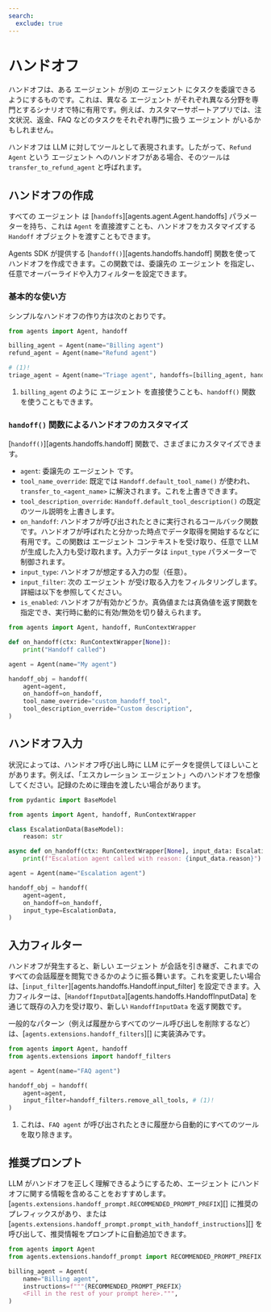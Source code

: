 ```yaml
---
search:
  exclude: true
---
```

# ハンドオフ

ハンドオフは、ある エージェント が別の エージェント にタスクを委譲できるようにするものです。これは、異なる エージェント がそれぞれ異なる分野を専門とするシナリオで特に有用です。例えば、カスタマーサポートアプリでは、注文状況、返金、FAQ などのタスクをそれぞれ専門に扱う エージェント がいるかもしれません。

ハンドオフは LLM に対してツールとして表現されます。したがって、`Refund Agent` という エージェント へのハンドオフがある場合、そのツールは `transfer_to_refund_agent` と呼ばれます。

## ハンドオフの作成

すべての エージェント は [`handoffs`][agents.agent.Agent.handoffs] パラメーターを持ち、これは `Agent` を直接渡すことも、ハンドオフをカスタマイズする `Handoff` オブジェクトを渡すこともできます。

Agents SDK が提供する [`handoff()`][agents.handoffs.handoff] 関数を使ってハンドオフを作成できます。この関数では、委譲先の エージェント を指定し、任意でオーバーライドや入力フィルターを設定できます。

### 基本的な使い方

シンプルなハンドオフの作り方は次のとおりです。

```python
from agents import Agent, handoff

billing_agent = Agent(name="Billing agent")
refund_agent = Agent(name="Refund agent")

# (1)!
triage_agent = Agent(name="Triage agent", handoffs=[billing_agent, handoff(refund_agent)])
```

1. `billing_agent` のように エージェント を直接使うことも、`handoff()` 関数を使うこともできます。

### `handoff()` 関数によるハンドオフのカスタマイズ

[`handoff()`][agents.handoffs.handoff] 関数で、さまざまにカスタマイズできます。

- `agent`: 委譲先の エージェント です。
- `tool_name_override`: 既定では `Handoff.default_tool_name()` が使われ、`transfer_to_<agent_name>` に解決されます。これを上書きできます。
- `tool_description_override`: `Handoff.default_tool_description()` の既定のツール説明を上書きします。
- `on_handoff`: ハンドオフが呼び出されたときに実行されるコールバック関数です。ハンドオフが呼ばれたと分かった時点でデータ取得を開始するなどに有用です。この関数は エージェント コンテキストを受け取り、任意で LLM が生成した入力も受け取れます。入力データは `input_type` パラメーターで制御されます。
- `input_type`: ハンドオフが想定する入力の型（任意）。
- `input_filter`: 次の エージェント が受け取る入力をフィルタリングします。詳細は以下を参照してください。
- `is_enabled`: ハンドオフが有効かどうか。真偽値または真偽値を返す関数を指定でき、実行時に動的に有効/無効を切り替えられます。

```python
from agents import Agent, handoff, RunContextWrapper

def on_handoff(ctx: RunContextWrapper[None]):
    print("Handoff called")

agent = Agent(name="My agent")

handoff_obj = handoff(
    agent=agent,
    on_handoff=on_handoff,
    tool_name_override="custom_handoff_tool",
    tool_description_override="Custom description",
)
```

## ハンドオフ入力

状況によっては、ハンドオフ呼び出し時に LLM にデータを提供してほしいことがあります。例えば、「エスカレーション エージェント」へのハンドオフを想像してください。記録のために理由を渡したい場合があります。

```python
from pydantic import BaseModel

from agents import Agent, handoff, RunContextWrapper

class EscalationData(BaseModel):
    reason: str

async def on_handoff(ctx: RunContextWrapper[None], input_data: EscalationData):
    print(f"Escalation agent called with reason: {input_data.reason}")

agent = Agent(name="Escalation agent")

handoff_obj = handoff(
    agent=agent,
    on_handoff=on_handoff,
    input_type=EscalationData,
)
```

## 入力フィルター

ハンドオフが発生すると、新しい エージェント が会話を引き継ぎ、これまでのすべての会話履歴を閲覧できるかのように振る舞います。これを変更したい場合は、[`input_filter`][agents.handoffs.Handoff.input_filter] を設定できます。入力フィルターは、[`HandoffInputData`][agents.handoffs.HandoffInputData] を通じて既存の入力を受け取り、新しい `HandoffInputData` を返す関数です。

一般的なパターン（例えば履歴からすべてのツール呼び出しを削除するなど）は、[`agents.extensions.handoff_filters`][] に実装済みです。

```python
from agents import Agent, handoff
from agents.extensions import handoff_filters

agent = Agent(name="FAQ agent")

handoff_obj = handoff(
    agent=agent,
    input_filter=handoff_filters.remove_all_tools, # (1)!
)
```

1. これは、`FAQ agent` が呼び出されたときに履歴から自動的にすべてのツールを取り除きます。

## 推奨プロンプト

LLM がハンドオフを正しく理解できるようにするため、エージェント にハンドオフに関する情報を含めることをおすすめします。[`agents.extensions.handoff_prompt.RECOMMENDED_PROMPT_PREFIX`][] に推奨のプレフィックスがあり、または [`agents.extensions.handoff_prompt.prompt_with_handoff_instructions`][] を呼び出して、推奨情報をプロンプトに自動追加できます。

```python
from agents import Agent
from agents.extensions.handoff_prompt import RECOMMENDED_PROMPT_PREFIX

billing_agent = Agent(
    name="Billing agent",
    instructions=f"""{RECOMMENDED_PROMPT_PREFIX}
    <Fill in the rest of your prompt here>.""",
)
```
